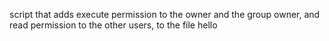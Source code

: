 script that adds execute permission to the owner and the group owner, and read permission to the other users, to the file hello
